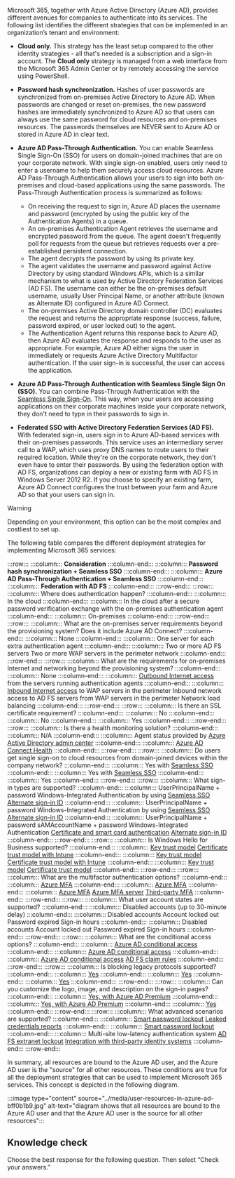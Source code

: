 Microsoft 365, together with Azure Active Directory (Azure AD), provides different avenues for companies to authenticate into its services. The following list identifies the different strategies that can be implemented in an organization’s tenant and environment:

 -  **Cloud only.** This strategy has the least setup compared to the other identity strategies - all that's needed is a subscription and a sign-in account. The **Cloud only** strategy is managed from a web interface from the Microsoft 365 Admin Center or by remotely accessing the service using PowerShell.
 -  **Password hash synchronization.** Hashes of user passwords are synchronized from on-premises Active Directory to Azure AD. When passwords are changed or reset on-premises, the new password hashes are immediately synchronized to Azure AD so that users can always use the same password for cloud resources and on-premises resources. The passwords themselves are NEVER sent to Azure AD or stored in Azure AD in clear text.
 -  **Azure AD Pass-Through Authentication.** You can enable Seamless Single Sign-On (SSO) for users on domain-joined machines that are on your corporate network. With single sign-on enabled, users only need to enter a username to help them securely access cloud resources. Azure AD Pass-Through Authentication allows your users to sign into both on-premises and cloud-based applications using the same passwords. The Pass-Through Authentication process is summarized as follows:
    
     -  On receiving the request to sign in, Azure AD places the username and password (encrypted by using the public key of the Authentication Agents) in a queue.
     -  An on-premises Authentication Agent retrieves the username and encrypted password from the queue. The agent doesn't frequently poll for requests from the queue but retrieves requests over a pre-established persistent connection.
     -  The agent decrypts the password by using its private key.
     -  The agent validates the username and password against Active Directory by using standard Windows APIs, which is a similar mechanism to what is used by Active Directory Federation Services (AD FS). The username can either be the on-premises default username, usually User Principal Name, or another attribute (known as Alternate ID) configured in Azure AD Connect.
     -  The on-premises Active Directory domain controller (DC) evaluates the request and returns the appropriate response (success, failure, password expired, or user locked out) to the agent.
     -  The Authentication Agent returns this response back to Azure AD, then Azure AD evaluates the response and responds to the user as appropriate. For example, Azure AD either signs the user in immediately or requests Azure Active Directory Multifactor authentication. If the user sign-in is successful, the user can access the application.
 -  **Azure AD Pass-Through Authentication with Seamless Single Sign On (SSO).** You can combine Pass-Through Authentication with the [Seamless Single Sign-On](/azure/active-directory/connect/active-directory-aadconnect-sso?azure-portal=true). This way, when your users are accessing applications on their corporate machines inside your corporate network, they don't need to type in their passwords to sign in.
 -  **Federated SSO with Active Directory Federation Services (AD FS).** With federated sign-in, users sign in to Azure AD-based services with their on-premises passwords. This service uses an intermediary server call to a WAP, which uses proxy DNS names to route users to their required location. While they're on the corporate network, they don't even have to enter their passwords. By using the federation option with AD FS, organizations can deploy a new or existing farm with AD FS in Windows Server 2012 R2. If you choose to specify an existing farm, Azure AD Connect configures the trust between your farm and Azure AD so that your users can sign in.

> [!WARNING]
> Depending on your environment, this option can be the most complex and costliest to set up.

The following table compares the different deployment strategies for implementing Microsoft 365 services:

:::row:::
  :::column:::
    **Consideration**
  :::column-end:::
  :::column:::
    **Password hash synchronization + Seamless SSO**
  :::column-end:::
  :::column:::
    **Azure AD Pass-Through Authentication + Seamless SSO**
  :::column-end:::
  :::column:::
    **Federation with AD FS**
  :::column-end:::
:::row-end:::
:::row:::
  :::column:::
    Where does authentication happen?
  :::column-end:::
  :::column:::
    In the cloud
  :::column-end:::
  :::column:::
    In the cloud after a secure password verification exchange with the on-premises authentication agent
  :::column-end:::
  :::column:::
    On-premises
  :::column-end:::
:::row-end:::
:::row:::
  :::column:::
    What are the on-premises server requirements beyond the provisioning system? Does it include Azure AD Connect?
  :::column-end:::
  :::column:::
    None
  :::column-end:::
  :::column:::
    One server for each extra authentication agent
  :::column-end:::
  :::column:::
    Two or more AD FS servers
Two or more WAP servers in the perimeter network
  :::column-end:::
:::row-end:::
:::row:::
  :::column:::
    What are the requirements for on-premises Internet and networking beyond the provisioning system?
  :::column-end:::
  :::column:::
    None
  :::column-end:::
  :::column:::
    [Outbound Internet access](/azure/active-directory/connect/active-directory-aadconnect-pass-through-authentication-quick-start?azure-portal=true) from the servers running authentication agents
  :::column-end:::
  :::column:::
    [Inbound Internet access](/windows-server/identity/ad-fs/overview/ad-fs-requirements?azure-portal=true) to WAP servers in the perimeter
Inbound network access to AD FS servers from WAP servers in the perimeter
Network load balancing
  :::column-end:::
:::row-end:::
:::row:::
  :::column:::
    Is there an SSL certificate requirement?
  :::column-end:::
  :::column:::
    No
  :::column-end:::
  :::column:::
    No
  :::column-end:::
  :::column:::
    Yes
  :::column-end:::
:::row-end:::
:::row:::
  :::column:::
    Is there a health monitoring solution?
  :::column-end:::
  :::column:::
    N/A
  :::column-end:::
  :::column:::
    Agent status provided by [Azure Active Directory admin center](/azure/active-directory/connect/active-directory-aadconnect-troubleshoot-pass-through-authentication?azure-portal=true)
  :::column-end:::
  :::column:::
    [Azure AD Connect Health](/azure/active-directory/connect-health/active-directory-aadconnect-health-adfs?azure-portal=true)
  :::column-end:::
:::row-end:::
:::row:::
  :::column:::
    Do users get single sign-on to cloud resources from domain-joined devices within the company network?
  :::column-end:::
  :::column:::
    Yes with [Seamless SSO](/azure/active-directory/connect/active-directory-aadconnect-sso?azure-portal=true)
  :::column-end:::
  :::column:::
    Yes with [Seamless SSO](/azure/active-directory/connect/active-directory-aadconnect-sso?azure-portal=true)
  :::column-end:::
  :::column:::
    Yes
  :::column-end:::
:::row-end:::
:::row:::
  :::column:::
    What sign-in types are supported?
  :::column-end:::
  :::column:::
    UserPrincipalName + password
Windows-Integrated Authentication by using [Seamless SSO](/azure/active-directory/connect/active-directory-aadconnect-sso?azure-portal=true)
[Alternate sign-in ID](/azure/active-directory/connect/active-directory-aadconnect-get-started-custom?azure-portal=true)
  :::column-end:::
  :::column:::
    UserPrincipalName + password
Windows-Integrated Authentication by using [Seamless SSO](/azure/active-directory/connect/active-directory-aadconnect-sso?azure-portal=true)
[Alternate sign-in ID](/azure/active-directory/connect/active-directory-aadconnect-pass-through-authentication-faq?azure-portal=true)
  :::column-end:::
  :::column:::
    UserPrincipalName + password
sAMAccountName + password
Windows-Integrated Authentication
[Certificate and smart card authentication](/windows-server/identity/ad-fs/operations/configure-user-certificate-authentication?azure-portal=true)
[Alternate sign-in ID](/windows-server/identity/ad-fs/operations/configuring-alternate-login-id?azure-portal=true)
  :::column-end:::
:::row-end:::
:::row:::
  :::column:::
    Is Windows Hello for Business supported?
  :::column-end:::
  :::column:::
    [Key trust model](/windows/security/identity-protection/hello-for-business/hello-identity-verification?azure-portal=true)
[Certificate trust model with Intune](/intune/certificates-configure?azure-portal=true)
  :::column-end:::
  :::column:::
    [Key trust model](/windows/security/identity-protection/hello-for-business/hello-identity-verification)
[Certificate trust model with Intune](/intune/certificates-configure?azure-portal=true)
  :::column-end:::
  :::column:::
    [Key trust model](/windows/security/identity-protection/hello-for-business/hello-identity-verification?azure-portal=true)
[Certificate trust model](/windows/security/identity-protection/hello-for-business/hello-key-trust-adfs?azure-portal=true)
  :::column-end:::
:::row-end:::
:::row:::
  :::column:::
    What are the multifactor authentication options?
  :::column-end:::
  :::column:::
    [Azure MFA](/azure/multi-factor-authentication/?azure-portal=true)
  :::column-end:::
  :::column:::
    [Azure MFA](/azure/multi-factor-authentication/?azure-portal=true)
  :::column-end:::
  :::column:::
    [Azure MFA](/azure/multi-factor-authentication/?azure-portal=true)
[Azure MFA server](/azure/active-directory/authentication/howto-mfaserver-deploy?azure-portal=true)
[Third-party MFA](/windows-server/identity/ad-fs/operations/configure-additional-authentication-methods-for-ad-fs?azure-portal=true)
  :::column-end:::
:::row-end:::
:::row:::
  :::column:::
    What user account states are supported?
  :::column-end:::
  :::column:::
    Disabled accounts (up to 30-minute delay)
  :::column-end:::
  :::column:::
    Disabled accounts
Account locked out
Password expired
Sign-in hours
  :::column-end:::
  :::column:::
    Disabled accounts
Account locked out
Password expired
Sign-in hours
  :::column-end:::
:::row-end:::
:::row:::
  :::column:::
    What are the conditional access options?
  :::column-end:::
  :::column:::
    [Azure AD conditional access](/azure/active-directory/active-directory-conditional-access-azure-portal?azure-portal=true)
  :::column-end:::
  :::column:::
    [Azure AD conditional access](/azure/active-directory/active-directory-conditional-access-azure-portal?azure-portal=true)
  :::column-end:::
  :::column:::
    [Azure AD conditional access](/azure/active-directory/active-directory-conditional-access-azure-portal?azure-portal=true)
[AD FS claim rules](https://adfshelp.microsoft.com/AadTrustClaims/ClaimsGenerator?azure-portal=true)
  :::column-end:::
:::row-end:::
:::row:::
  :::column:::
    Is blocking legacy protocols supported?
  :::column-end:::
  :::column:::
    [Yes](/azure/active-directory/active-directory-conditional-access-conditions#legacy-authentication?azure-portal=true)
  :::column-end:::
  :::column:::
    [Yes](/azure/active-directory/active-directory-conditional-access-conditions#legacy-authentication?azure-portal=true)
  :::column-end:::
  :::column:::
    [Yes](/windows-server/identity/ad-fs/operations/access-control-policies-w2k12?azure-portal=true)
  :::column-end:::
:::row-end:::
:::row:::
  :::column:::
    Can you customize the logo, image, and description on the sign-in pages?
  :::column-end:::
  :::column:::
    [Yes, with Azure AD Premium](/azure/active-directory/customize-branding?azure-portal=true)
  :::column-end:::
  :::column:::
    [Yes, with Azure AD Premium](/azure/active-directory/customize-branding?azure-portal=true)
  :::column-end:::
  :::column:::
    [Yes](/azure/active-directory/connect/active-directory-aadconnect-federation-management#customlogo?azure-portal=true)
  :::column-end:::
:::row-end:::
:::row:::
  :::column:::
    What advanced scenarios are supported?
  :::column-end:::
  :::column:::
    [Smart password lockout](/azure/active-directory/active-directory-secure-passwords?azure-portal=true)
[Leaked credentials reports](/azure/active-directory/active-directory-reporting-risk-events?azure-portal=true)
  :::column-end:::
  :::column:::
    [Smart password lockout](/azure/active-directory/connect/active-directory-aadconnect-pass-through-authentication-smart-lockout?azure-portal=true)
  :::column-end:::
  :::column:::
    Multi-site low-latency authentication system
[AD FS extranet lockout](/windows-server/identity/ad-fs/operations/configure-ad-fs-extranet-smart-lockout-protection?azure-portal=true)
[Integration with third-party identity systems](/azure/active-directory/connect/active-directory-aadconnect-federation-compatibility?azure-portal=true)
  :::column-end:::
:::row-end:::


In summary, all resources are bound to the Azure AD user, and the Azure AD user is the "source" for all other resources. These conditions are true for all the deployment strategies that can be used to implement Microsoft 365 services. This concept is depicted in the following diagram.

:::image type="content" source="../media/user-resources-in-azure-ad-bff0b1b9.jpg" alt-text="diagram shows that all resources are bound to the Azure AD user and that the Azure AD user is the source for all other resources":::


## Knowledge check

Choose the best response for the following question. Then select “Check your answers.”